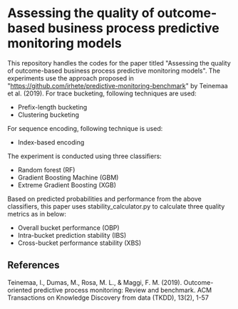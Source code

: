 # Assessing the quality of outcome-based business process predictive monitoring models
This repository handles the codes for the paper titled "Assessing the quality of outcome-based business process predictive monitoring models". The experiments use the approach proposed in "https://github.com/irhete/predictive-monitoring-benchmark" by Teinemaa et al. (2019). 
For trace bucketing, following techniques are used:
* Prefix-length bucketing
* Clustering bucketing

For sequence encoding, following technique is used:
* Index-based encoding

The experiment is conducted using three classifiers:
* Random forest (RF)
* Gradient Boosting Machine (GBM)
* Extreme Gradient Boosting (XGB)

Based on predicted probabilities and performance from the above classifiers, this paper uses stability_calculator.py to calculate three quality metrics as in below:
* Overall bucket performance (OBP)
* Intra-bucket prediction stability (IBS)
* Cross-bucket performance stability (XBS)

## References
Teinemaa, I., Dumas, M., Rosa, M. L., & Maggi, F. M. (2019). Outcome-oriented predictive process monitoring: Review and benchmark. ACM Transactions on Knowledge Discovery from data (TKDD), 13(2), 1-57
